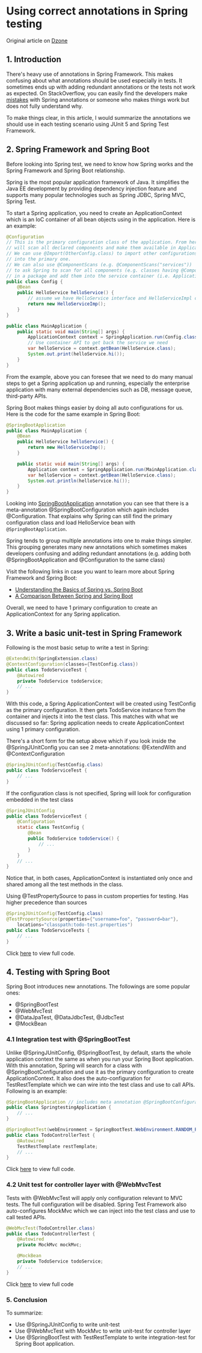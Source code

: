 # Using correct annotations in Spring testing

Original article on [Dzone][8]

## 1. Introduction

There's heavy use of annotations in Spring Framework. This makes confusing about what annotations should be used especially in tests. It sometimes ends up with adding redundant annotations or the tests not work as expected. On StackOverflow, you can easily find the developers make [mistakes][4] with Spring annotations or someone who makes things work but does not fully understand why.

To make things clear, in this article, I would summarize the annotations we should use in each testing scenario using JUnit 5 and Spring Test Framework.

## 2. Spring Framework and Spring Boot

Before looking into Spring test, we need to know how Spring works and the Spring Framework and Spring Boot relationship.

Spring is the most popular application framework of Java. It simplifies the Java EE development by providing dependency injection feature and supports many popular technologies such as Spring JDBC, Spring MVC, Spring Test.

To start a Spring application, you need to create an ApplicationContext which is an IoC container of all bean objects using in the application. Here is an example:

```java
@Configuration
// This is the primary configuration class of the application. From here, Spring
// will scan all declared components and make them available in ApplicationContext.
// We can use @Import(OtherConfig.class) to import other configurations
// into the primary one.
// We can also use @ComponentScans (e.g. @ComponentScans("services"))
// to ask Spring to scan for all components (e.g. classes having @Component, @Service)
// in a package and add them into the service container (i.e. ApplicationContext)
public class Config {
    @Bean
    public HelloService helloService() {
        // assume we have HelloService interface and HelloServiceImpl class
        return new HelloServiceImp();
    }
}

public class MainApplication {
    public static void main(String[] args) {
        ApplicationContext context = SpringApplication.run(Config.class);
        // Use container API to get back the service we need
        var helloService = context.getBean(HelloService.class);
        System.out.print(helloService.hi());
    }
}
```

From the example, above you can foresee that we need to do many manual steps to get a Spring application up and running, especially the enterprise application with many external dependencies such as DB, message queue, third-party APIs.

Spring Boot makes things easier by doing all auto configurations for us. Here is the code for the same example in Spring Boot:

```java
@SpringBootApplication
public class MainApplication {
    @Bean
    public HelloService helloService() {
        return new HelloServiceImp();
    }

    public static void main(String[] args) {
        Application context = SpringApplication.run(MainApplication.class);
        var helloService = context.getBean(HelloService.class);
        System.out.println(helloService.hi());
    }
}
```

Looking into [SpringBootApplication][1] annotation you can see that there is a meta-annotation @SpringBootConfiguration which again includes @Configuration. That explains why Spring can still find the primary configuration class and load HelloService bean with `@SpringBootApplication`. 

Spring tends to group multiple annotations into one to make things simpler. This grouping generates many new annotations which sometimes makes developers confusing and adding redundant annotations (e.g. adding both @SpringBootApplication and @Configuration to the same class)

Visit the following links in case you want to learn more about Spring Framework and Spring Boot:
- [Understanding the Basics of Spring vs. Spring Boot][2]
- [A Comparison Between Spring and Spring Boot][3]

Overall, we need to have 1 primary configuration to create an ApplicationContext for any Spring application.

## 3. Write a basic unit-test in Spring Framework

Following is the most basic setup to write a test in Spring:

```java
@ExtendWith(SpringExtension.class)
@ContextConfiguration(classes={TestConfig.class})
public class TodoServiceTest {
    @Autowired
    private TodoService todoService;
    // ...
}
```

With this code, a Spring ApplicationContext will be created using TestConfig as the primary configuration. It then gets TodoService instance from the container and injects it into the test class. This matches with what we discussed so far: Spring application needs to create ApplicationContext using 1 primary configuration.

There's a short form for the setup above which if you look inside the @SpringJUnitConfig you can see 2 meta-annotations: @ExtendWith and @ContextConfiguration

```java
@SpringJUnitConfig(TestConfig.class)
public class TodoServiceTest {
    // ...
}
```

If the configuration class is not specified, Spring will look for configuration embedded in the test class

```java
@SpringJUnitConfig
public class TodoServiceTest {
    @Configuration
    static class TestConfig {
        @Bean
        public TodoService todoService() {
            // ...
        }
    }
    // ...
}
```

Notice that, in both cases, ApplicationContext is instantiated only once and shared among all the test methods in the class.

Using @TestPropertySource to pass in custom properties for testing. Has higher precedence than sources

```java
@SpringJUnitConfig(TestConfig.class)
@TestPropertySource(properties={"username=foo", "password=bar"},
    locations="classpath:todo-test.properties")
public class TodoServiceTests {
    // ...
}
```

Click [here][5] to view full code.

## 4. Testing with Spring Boot

Spring Boot introduces new annotations. The followings are some popular ones:

- @SpringBootTest
- @WebMvcTest
- @DataJpaTest, @DataJdbcTest, @JdbcTest
- @MockBean

### 4.1 Integration test with @SpringBootTest

Unlike @SpringJUnitConfig, @SpringBootTest, by default, starts the whole application context the same as when you run your Spring Boot application. With this annotation, Spring will search for a class with @SpringBootConfiguration and use it as the primary configuration to create ApplicationContext. It also does the auto-configuration for TestRestTemplate which we can wire into the test class and use to call APIs. Following is an example:

```java
@SpringBootApplication // includes meta annotation @SpringBootConfiguration
public class SpringtestingApplication {
    // ...
}

@SpringBootTest(webEnvironment = SpringBootTest.WebEnvironment.RANDOM_PORT)
public class TodoControllerTest {
    @Autowired
    TestRestTemplate restTemplate;
    // ...
}
```

Click [here][6] to view full code.

### 4.2 Unit test for controller layer with @WebMvcTest

Tests with @WebMvcTest will apply only configuration relevant to MVC tests. The full configuration will be disabled. Spring Test Framework also auto-configures MockMvc which we can inject into the test class and use to call tested APIs.

```java
@WebMvcTest(TodoController.class)
public class TodoControllerTest {
    @Autowired
    private MockMvc mockMvc;

    @MockBean
    private TodoService todoService;
    // ...
}
```

Click [here][7] to view full code

### 5. Conclusion

To summarize:
- Use @SpringJUnitConfig to write unit-test
- Use @WebMvcTest with MockMvc to write unit-test for controller layer
- Use @SpringBootTest with TestRestTemplate to write integration-test for Spring Boot application.

[1]: https://docs.spring.io/spring-boot/docs/current/api/org/springframework/boot/autoconfigure/SpringBootApplication.html
[2]: https://dzone.com/articles/understanding-the-basics-of-spring-vs-spring-Boot
[3]: https://www.baeldung.com/spring-vs-spring-Boot
[4]: https://stackoverflow.com/questions/56289179/how-to-use-mockbean-with-junit-5-in-spring-Boot
[5]: src/test/java/thoqbk/springtesting/unit/TodoServiceTest.java
[6]: src/test/java/thoqbk/springtesting/integration/TodoControllerTest.java
[7]: src/test/java/thoqbk/springtesting/unit/TodoControllerTest.java
[8]: https://dzone.com/articles/using-correct-annotations-in-spring-testing
